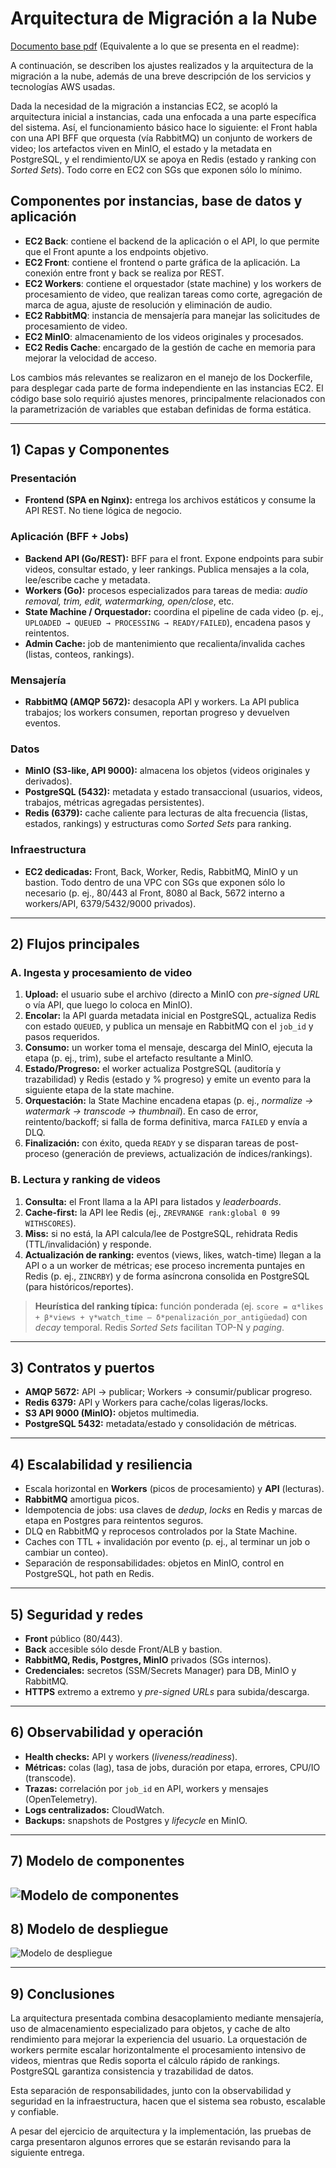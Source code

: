 # Arquitectura de Migración a la Nube

[Documento base pdf](https://drive.google.com/file/d/1_3dRX9mB9M9X8CIazQZEIB9CSLGLGqa4/view?usp=sharing) (Equivalente a lo que se presenta en el readme):

A continuación, se describen los ajustes realizados y la arquitectura de la migración a la nube, además de una breve descripción de los servicios y tecnologías AWS usadas.

Dada la necesidad de la migración a instancias EC2, se acopló la arquitectura inicial a instancias, cada una enfocada a una parte específica del sistema. Así, el funcionamiento básico hace lo siguiente: el Front habla con una API BFF que orquesta (vía RabbitMQ) un conjunto de workers de video; los artefactos viven en MinIO, el estado y la metadata en PostgreSQL, y el rendimiento/UX se apoya en Redis (estado y ranking con *Sorted Sets*). Todo corre en EC2 con SGs que exponen sólo lo mínimo.

## Componentes por instancias, base de datos y aplicación

- **EC2 Back**: contiene el backend de la aplicación o el API, lo que permite que el Front apunte a los endpoints objetivo.  
- **EC2 Front**: contiene el frontend o parte gráfica de la aplicación. La conexión entre front y back se realiza por REST.  
- **EC2 Workers**: contiene el orquestador (state machine) y los workers de procesamiento de video, que realizan tareas como corte, agregación de marca de agua, ajuste de resolución y eliminación de audio.  
- **EC2 RabbitMQ**: instancia de mensajería para manejar las solicitudes de procesamiento de video.  
- **EC2 MinIO**: almacenamiento de los videos originales y procesados.  
- **EC2 Redis Cache**: encargado de la gestión de cache en memoria para mejorar la velocidad de acceso.  

Los cambios más relevantes se realizaron en el manejo de los Dockerfile, para desplegar cada parte de forma independiente en las instancias EC2. El código base solo requirió ajustes menores, principalmente relacionados con la parametrización de variables que estaban definidas de forma estática.

---

## 1) Capas y Componentes

### Presentación
- **Frontend (SPA en Nginx):** entrega los archivos estáticos y consume la API REST. No tiene lógica de negocio.

### Aplicación (BFF + Jobs)
- **Backend API (Go/REST):** BFF para el front. Expone endpoints para subir videos, consultar estado, y leer rankings. Publica mensajes a la cola, lee/escribe cache y metadata.  
- **Workers (Go):** procesos especializados para tareas de media: *audio removal, trim, edit, watermarking, open/close*, etc.  
- **State Machine / Orquestador:** coordina el pipeline de cada video (p. ej., `UPLOADED → QUEUED → PROCESSING → READY/FAILED`), encadena pasos y reintentos.  
- **Admin Cache:** job de mantenimiento que recalienta/invalida caches (listas, conteos, rankings).  

### Mensajería
- **RabbitMQ (AMQP 5672):** desacopla API y workers. La API publica trabajos; los workers consumen, reportan progreso y devuelven eventos.

### Datos
- **MinIO (S3-like, API 9000):** almacena los objetos (videos originales y derivados).  
- **PostgreSQL (5432):** metadata y estado transaccional (usuarios, videos, trabajos, métricas agregadas persistentes).  
- **Redis (6379):** cache caliente para lecturas de alta frecuencia (listas, estados, rankings) y estructuras como *Sorted Sets* para ranking.  

### Infraestructura
- **EC2 dedicadas:** Front, Back, Worker, Redis, RabbitMQ, MinIO y un bastion. Todo dentro de una VPC con SGs que exponen sólo lo necesario (p. ej., 80/443 al Front, 8080 al Back, 5672 interno a workers/API, 6379/5432/9000 privados).

---

## 2) Flujos principales

### A. Ingesta y procesamiento de video
1. **Upload:** el usuario sube el archivo (directo a MinIO con *pre-signed URL* o vía API, que luego lo coloca en MinIO).  
2. **Encolar:** la API guarda metadata inicial en PostgreSQL, actualiza Redis con estado `QUEUED`, y publica un mensaje en RabbitMQ con el `job_id` y pasos requeridos.  
3. **Consumo:** un worker toma el mensaje, descarga del MinIO, ejecuta la etapa (p. ej., trim), sube el artefacto resultante a MinIO.  
4. **Estado/Progreso:** el worker actualiza PostgreSQL (auditoría y trazabilidad) y Redis (estado y % progreso) y emite un evento para la siguiente etapa de la state machine.  
5. **Orquestación:** la State Machine encadena etapas (p. ej., *normalize → watermark → transcode → thumbnail*). En caso de error, reintento/backoff; si falla de forma definitiva, marca `FAILED` y envía a DLQ.  
6. **Finalización:** con éxito, queda `READY` y se disparan tareas de post-proceso (generación de previews, actualización de índices/rankings).  

### B. Lectura y ranking de videos
1. **Consulta:** el Front llama a la API para listados y *leaderboards*.  
2. **Cache-first:** la API lee Redis (ej., `ZREVRANGE rank:global 0 99 WITHSCORES`).  
3. **Miss:** si no está, la API calcula/lee de PostgreSQL, rehidrata Redis (TTL/invalidación) y responde.  
4. **Actualización de ranking:** eventos (views, likes, watch-time) llegan a la API o a un worker de métricas; ese proceso incrementa puntajes en Redis (p. ej., `ZINCRBY`) y de forma asíncrona consolida en PostgreSQL (para históricos/reportes).  

> **Heurística del ranking típica:** función ponderada (ej. `score = α*likes + β*views + γ*watch_time – δ*penalización_por_antigüedad`) con *decay* temporal. Redis *Sorted Sets* facilitan TOP-N y *paging*.

---

## 3) Contratos y puertos

- **AMQP 5672:** API → publicar; Workers → consumir/publicar progreso.  
- **Redis 6379:** API y Workers para cache/colas ligeras/locks.  
- **S3 API 9000 (MinIO):** objetos multimedia.  
- **PostgreSQL 5432:** metadata/estado y consolidación de métricas.  

---

## 4) Escalabilidad y resiliencia

- Escala horizontal en **Workers** (picos de procesamiento) y **API** (lecturas).  
- **RabbitMQ** amortigua picos.  
- Idempotencia de jobs: usa claves de *dedup*, *locks* en Redis y marcas de etapa en Postgres para reintentos seguros.  
- DLQ en RabbitMQ y reprocesos controlados por la State Machine.  
- Caches con TTL + invalidación por evento (p. ej., al terminar un job o cambiar un conteo).  
- Separación de responsabilidades: objetos en MinIO, control en PostgreSQL, hot path en Redis.  

---

## 5) Seguridad y redes

- **Front** público (80/443).  
- **Back** accesible sólo desde Front/ALB y bastion.  
- **RabbitMQ, Redis, Postgres, MinIO** privados (SGs internos).  
- **Credenciales:** secretos (SSM/Secrets Manager) para DB, MinIO y RabbitMQ.  
- **HTTPS** extremo a extremo y *pre-signed URLs* para subida/descarga.  

---

## 6) Observabilidad y operación

- **Health checks:** API y workers (*liveness/readiness*).  
- **Métricas:** colas (lag), tasa de jobs, duración por etapa, errores, CPU/IO (transcode).  
- **Trazas:** correlación por `job_id` en API, workers y mensajes (OpenTelemetry).  
- **Logs centralizados:** CloudWatch.  
- **Backups:** snapshots de Postgres y *lifecycle* en MinIO.  

---

## 7) Modelo de componentes

![Modelo de componentes](imgs/componentes.png)
---

## 8) Modelo de despliegue

![Modelo de despliegue](imgs/despliegue_aws.png)

---

## 9) Conclusiones

La arquitectura presentada combina desacoplamiento mediante mensajería, uso de almacenamiento especializado para objetos, y cache de alto rendimiento para mejorar la experiencia del usuario. La orquestación de workers permite escalar horizontalmente el procesamiento intensivo de videos, mientras que Redis soporta el cálculo rápido de rankings. PostgreSQL garantiza consistencia y trazabilidad de datos.  

Esta separación de responsabilidades, junto con la observabilidad y seguridad en la infraestructura, hacen que el sistema sea robusto, escalable y confiable.  

A pesar del ejercicio de arquitectura y la implementación, las pruebas de carga presentaron algunos errores que se estarán revisando para la siguiente entrega.
